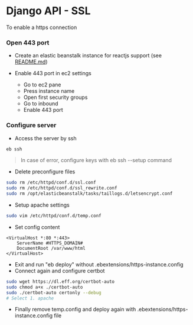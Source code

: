 # Django API - SSL

To enable a https connection

### Open 443 port 

-   Create an elastic beanstalk instance for reactjs support (see [README.md](../../README.md))   

-   Enable 443 port in ec2 settings
    -   Go to ec2 pane 
    -   Press instance name
    -   Open first security groups
    -   Go to inbound
    -   Enable 443 port

### Configure server

-   Access the server by ssh
```bash
eb ssh
```
>   In case of error, configure keys with eb ssh --setup command

-   Delete preconfigure files
```bash
sudo rm /etc/httpd/conf.d/ssl.conf
sudo rm /etc/httpd/conf.d/ssl_rewrite.conf
sudo rm /opt/elasticbeanstalk/tasks/taillogs.d/letsencrypt.conf
```

-   Setup apache settings
```bash
sudo vim /etc/httpd/conf.d/temp.conf
```
-   Set config content
```
<VirtualHost *:80 *:443>
	ServerName #HTTPS_DOMAIN#
	DocumentRoot /var/www/html
</VirtualHost>
```

-   Exit and run "eb deploy" without .ebextensions/https-instance.config
-   Connect again and configure certbot
```bash
sudo wget https://dl.eff.org/certbot-auto
sudo chmod a+x ./certbot-auto
sudo ./certbot-auto certonly --debug
# Select 1. apache
```
-    Finally remove temp.config and deploy again with .ebextensions/https-instance.config file